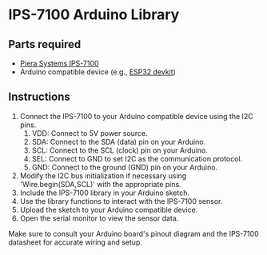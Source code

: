 # IPS-7100 Arduino Library

## Parts required
* [Piera Systems IPS-7100](https://www.pierasystems.com/products/)
* Arduino compatible device (e.g., [ESP32 devkit](https://www.digikey.com/en/products/detail/espressif-systems/ESP32-DEVKITC-32E/12091810))


## Instructions
1. Connect the IPS-7100 to your Arduino compatible device using the I2C pins.
   1. VDD: Connect to 5V power source.
   2. SDA: Connect to the SDA (data) pin on your Arduino.
   3. SCL: Connect to the SCL (clock) pin on your Arduino.
   4. SEL: Connect to GND to set I2C as the communication protocol.
   5. GND: Connect to the ground (GND) pin on your Arduino.
2. Modify the I2C bus initialization if necessary using 'Wire.begin(SDA,SCL)' with the appropriate pins.
3. Include the IPS-7100 library in your Arduino sketch.
4. Use the library functions to interact with the IPS-7100 sensor.
5. Upload the sketch to your Arduino compatible device.
6. Open the serial monitor to view the sensor data.

Make sure to consult your Arduino board's pinout diagram and the IPS-7100 datasheet for accurate wiring and setup.
